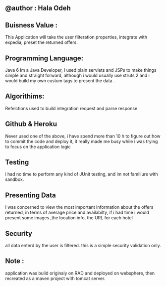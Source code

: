 @author : Hala Odeh
--------------------

Buisness Value :
--------------------
This Application will take the user filteration properties, integrate with expedia, preset the returned offers.

Programming Language:
---------------------
Java 6 
Im a Java Developer, I used plain servlets and JSPs to make things simple and straight forward, 
although i would usually use struts 2 and i would build my own custum tags to present the data .

Algorithims:
--------------------
Refelctions used to build integration request and parse response

Github & Heroku 
--------------------
Never used one of the above, i have spend more than 10 h to figure out how to commit the code and deploy it, 
it really made me busy while i was trying to focus on the application logic

Testing
--------
i had no time to perform any kind of JUnit testing, and im not familiure with sandbox.

Presenting Data
----------------
I was concerned to view the most important information about the offers returned, 
in terms of average price and availabilty, if i had time i would present some images ,the location info, the URL for each hotel

Security
----------
all data enterd by the user is filtered.
this is a simple security validation only.


Note : 
------
application was build originaly on RAD and deployed on websphere, then recreated as a maven project with tomcat server.


